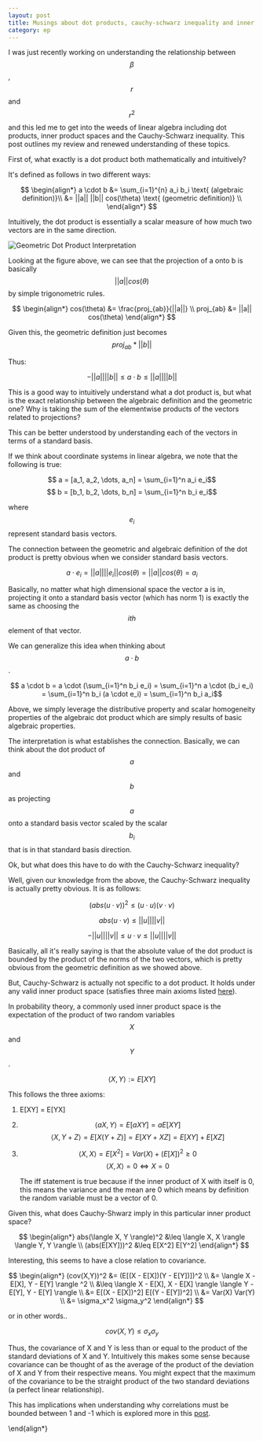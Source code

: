 ```yaml
---
layout: post
title: Musings about dot products, cauchy-schwarz inequality and inner product spaces
category: ep
---
```


I was just recently working on understanding the relationship between $$\beta$$, $$r$$ and $$r^2$$ and this led me to get into the weeds of linear algebra including dot products, inner product spaces and the Cauchy-Schwarz inequality. This post outlines my review and renewed understanding of these topics.

First of, what exactly is a dot product both mathematically and intuitively?

It's defined as follows in two different ways:

$$
\begin{align*}
a \cdot b &= \sum_{i=1}^{n} a_i b_i \text{   (algebraic definition)}\\
&= ||a|| ||b|| cos(\theta) \text{   (geometric definition)} \\
\end{align*}
$$

Intuitively, the dot product is essentially a scalar measure of how much two vectors are in the same direction.

![Geometric Dot Product Interpretation](https://upload.wikimedia.org/wikipedia/commons/3/3e/Dot_Product.svg)

Looking at the figure above, we can see that the projection of a onto b is basically $$||a|| cos(\theta)$$ by simple trigonometric rules.

$$
\begin{align*}
cos(\theta) &= \frac{proj_{ab}}{||a||} \\
proj_{ab} &= ||a|| cos(\theta)
\end{align*}
$$

Given this, the geometric definition just becomes $$ proj_{ab} * ||b|| $$

Thus:

$$ -||a||||b|| \leq a \cdot b \leq ||a|| ||b|| $$

This is a good way to intuitively understand what a dot product is, but what is the exact relationship between the algebraic definition and the geometric one? Why is taking the sum of the elementwise products of the vectors related to projections?

This can be better understood by understanding each of the vectors in terms of a standard basis.

If we think about coordinate systems in linear algebra, we note that the following is true:

$$ a = [a_1, a_2, \dots, a_n] = \sum_{i=1}^n a_i e_i$$
$$ b = [b_1, b_2, \dots, b_n] = \sum_{i=1}^n b_i e_i$$

where $$e_i$$ represent standard basis vectors.

The connection between the geometric and algebraic definition of the dot product is pretty obvious when we consider standard basis vectors.

$$ a \cdot e_i = ||a|| ||e_i|| cos(\theta) = ||a|| cos(\theta) = a_i $$

Basically, no matter what high dimensional space the vector a is in, projecting it onto a standard basis vector (which has norm 1) is exactly the same as choosing the $$ith$$ element of that vector.

We can generalize this idea when thinking about $$ a \cdot b $$.

$$ a \cdot b = a \cdot (\sum_{i=1}^n b_i e_i) = \sum_{i=1}^n a \cdot (b_i e_i)  = \sum_{i=1}^n b_i (a \cdot e_i) = \sum_{i=1}^n b_i a_i$$

Above, we simply leverage the distributive property and scalar homogeneity properties of the algebraic dot product which are simply results of basic algebraic properties.

The interpretation is what establishes the connection. Basically, we can think about the dot product of $$a$$ and $$b$$ as projecting $$a$$ onto a standard basis vector scaled by the scalar $$b_i$$ that is in that standard basis direction.

Ok, but what does this have to do with the Cauchy-Schwarz inequality?

Well, given our knowledge from the above, the Cauchy-Schwarz inequality is actually pretty obvious. It is as follows:

$$ (abs(u \cdot v))^2 \leq (u \cdot u)(v \cdot v)$$

$$ abs(u \cdot v) \leq ||u|| ||v||$$

$$ -||u|| ||v|| \leq u \cdot v \leq ||u|| ||v|| $$

Basically, all it's really saying is that the absolute value of the dot product is bounded by the product of the norms of the two vectors, which is pretty obvious from the geometric definition as we showed above.

But, Cauchy-Schwarz is actually not specific to a dot product. It holds under any valid inner product space (satisfies three main axioms listed [here](https://en.wikipedia.org/wiki/Inner_product_space)).

In probability theory, a commonly used inner product space is the expectation of the product of two random variables $$X$$ and $$Y$$.

$$\langle X,Y \rangle := E[XY]$$

This follows the three axioms:

1. E[XY] = E[YX]
2. $$\langle aX, Y \rangle = E[aXY] = a E[XY]$$
   $$\langle X, Y + Z \rangle = E[X(Y + Z)] = E[XY + XZ] = E[XY] + E[XZ]$$      
3. $$ \langle X, X \rangle = E[X^2] = Var(X) + (E[X])^2 \geq 0$$
   $$ \langle X, X \rangle = 0 \iff X = 0 $$

   The iff statement is true because if the inner product of X with itself is 0, this means the variance and the mean are 0 which means by definition the random variable must be a vector of 0.

Given this, what does Cauchy-Shwarz imply in this particular inner product space?


$$
\begin{align*}
abs(\langle X, Y \rangle)^2 &\leq \langle X, X \rangle \langle Y, Y \rangle \\
(abs(E[XY]))^2 &\leq E[X^2] E[Y^2]
\end{align*}
$$

Interesting, this seems to have a close relation to covariance.

$$
\begin{align*}
(cov(X,Y))^2 &= (E[(X - E[X])(Y - E[Y])])^2 \\
&=  \langle X - E[X], Y - E[Y] \rangle ^2 \\
&\leq  \langle X - E[X], X - E[X] \rangle \langle Y - E[Y], Y - E[Y] \rangle \\
&= E[(X - E[X])^2] E[(Y - E[Y])^2] \\
&= Var(X) Var(Y) \\
&= \sigma_x^2 \sigma_y^2
\end{align*}
$$

or in other words..

$$
cov(X,Y) \leq \sigma_x \sigma_y
$$

Thus, the covariance of X and Y is less than or equal to the product of the standard deviations of X and Y. Intuitively this makes some sense because covariance can be thought of as the average of the product of the deviation of X and Y from their respective means. You might expect that the maximum of the covariance to be the straight product of the two standard deviations (a perfect linear relationship).

This has implications when understanding why correlations must be bounded between 1 and -1 which is explored more in this [post](https://sbhave77.github.io/ep/2018/04/18/what-does-corr-coeff-mean/). 

\end{align*}
